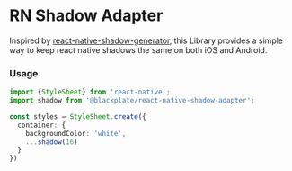 # RN Shadow Adapter

Inspired by [react-native-shadow-generator], this Library provides a simple way to keep react native shadows the same on both iOS and Android.

### Usage

```typescript
import {StyleSheet} from 'react-native';
import shadow from '@blackplate/react-native-shadow-adapter';

const styles = StyleSheet.create({
  container: {
    backgroundColor: 'white',
    ...shadow(16)
  }
})
```

[react-native-shadow-generator]: https://ethercreative.github.io/react-native-shadow-generator/
